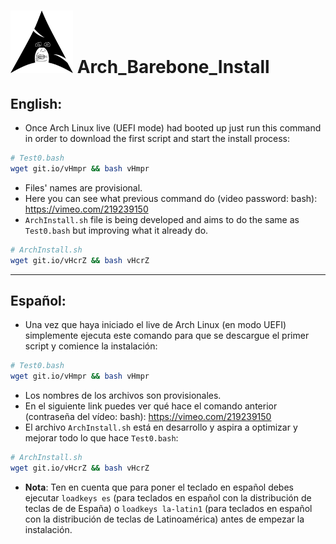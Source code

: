 # ![Proyect Logo](logo.png) Arch_Barebone_Install

## English:
- Once Arch Linux live (UEFI mode) had booted up just run this command in order to download the first script and start the install process: 
```bash
# Test0.bash
wget git.io/vHmpr && bash vHmpr
```
- Files' names are provisional.
- Here you can see what previous command do (video password: bash): https://vimeo.com/219239150
- `ArchInstall.sh` file is being developed and aims to do the same as `Test0.bash` but improving what it already do.
```bash
# ArchInstall.sh
wget git.io/vHcrZ && bash vHcrZ
```
---

## Español:
- Una vez que haya iniciado el live de Arch Linux (en modo UEFI) simplemente ejecuta este comando para que se descargue el primer script y comience la instalación:
```bash
# Test0.bash
wget git.io/vHmpr && bash vHmpr
```
- Los nombres de los archivos son provisionales.
- En el siguiente link puedes ver qué hace el comando anterior (contraseña del vídeo: bash): https://vimeo.com/219239150
- El archivo `ArchInstall.sh` está en desarrollo y aspira a optimizar y mejorar todo lo que hace `Test0.bash`:
```bash
# ArchInstall.sh
wget git.io/vHcrZ && bash vHcrZ
```

- **Nota**: Ten en cuenta que para poner el teclado en español debes ejecutar `loadkeys es` (para teclados en español con la distribución de teclas de de España) o `loadkeys la-latin1` (para teclados en español con la distribución de teclas de Latinoamérica) antes de empezar la instalación.
